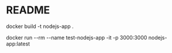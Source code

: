 # README
docker build -t nodejs-app .

docker run --rm  --name test-nodejs-app -it -p 3000:3000 nodejs-app:latest
